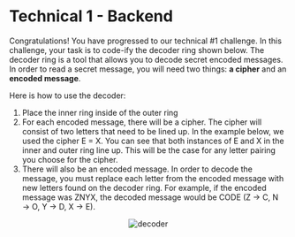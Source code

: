 # Technical 1 - Backend
Congratulations! You have progressed to our technical #1 challenge. In this challenge, your task is to code-ify the decoder ring shown below. The decoder ring is a tool that allows you to decode secret encoded messages. In order to read a secret message, you will need two things: **a cipher** and an **encoded message**.

Here is how to use the decoder:
1. Place the inner ring inside of the outer ring
2. For each encoded message, there will be a cipher. The cipher will consist of two letters that need to be lined up. In the example below, we used the cipher E = X. You can see that both instances of E and X in the inner and outer ring line up. This will be the case for any letter pairing you choose for the cipher.
3. There will also be an encoded message. In order to decode the message, you must replace each letter from the encoded message with new letters found on the decoder ring. For example, if the encoded message was ZNYX, the decoded message would be CODE (Z → C, N → O, Y → D, X → E).

<p style="text-align: center">
  <img alt="decoder" src="./assets/decoder.jpeg"/>
</p>

